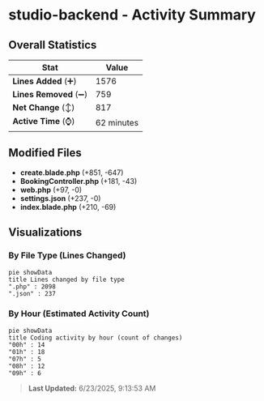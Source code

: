 # studio-backend - Activity Summary 

## Overall Statistics

| Stat                   | Value                                                             |
| ---------------------- | ----------------------------------------------------------------- |
| **Lines Added** (➕)   | 1576                                          |
| **Lines Removed** (➖) | 759                                        |
| **Net Change** (↕)    | 817                |
| **Active Time** (⌚)   | 62 minutes |


## Modified Files
- **create.blade.php** (+851, -647)
- **BookingController.php** (+181, -43)
- **web.php** (+97, -0)
- **settings.json** (+237, -0)
- **index.blade.php** (+210, -69)

## Visualizations

### By File Type (Lines Changed)

```mermaid
pie showData
title Lines changed by file type
".php" : 2098
".json" : 237
```

### By Hour (Estimated Activity Count)

```mermaid
pie showData
title Coding activity by hour (count of changes)
"00h" : 14
"01h" : 18
"07h" : 5
"08h" : 12
"09h" : 6
```


> **Last Updated:** 6/23/2025, 9:13:53 AM